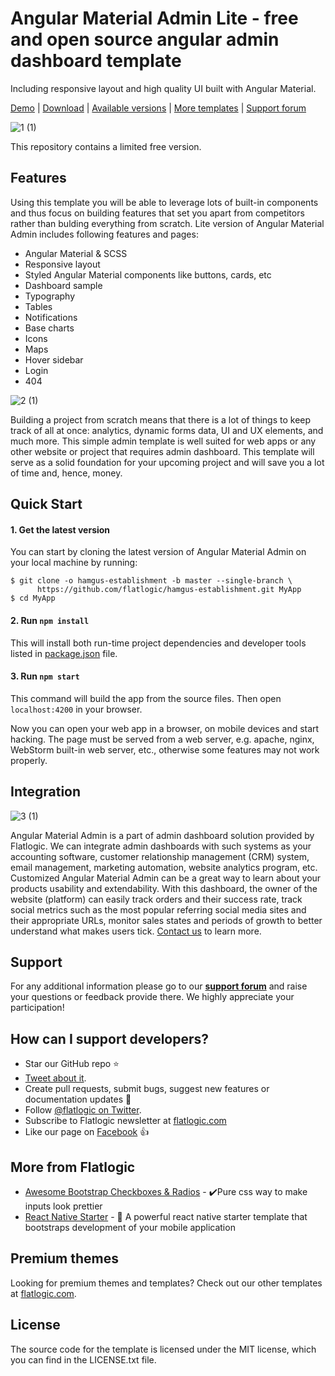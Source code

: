 # Angular Material Admin Lite - free and open source angular admin dashboard template
Including responsive layout and high quality UI built with Angular Material.

[Demo](https://flatlogic.com/templates/hamgus-establishment/demo) | [Download](https://github.com/flatlogic/hamgus-establishment/archive/master.zip) | [Available versions](https://demo.flatlogic.com/hamgus-establishment/) | [More templates](https://flatlogic.com/admin-dashboards) | [Support forum](https://flatlogic.com/forum)

![1 (1)](https://user-images.githubusercontent.com/17360676/84912599-41a99c00-b0c2-11ea-8d9b-6c05a398b8ca.jpg)

This repository contains a limited free version.

## Features

Using this template you will be able to leverage lots of built-in components and thus focus on building features that set you apart from competitors rather than bulding everything from scratch. Lite version of Angular Material Admin includes following features and pages:
* Angular Material & SCSS
* Responsive layout
* Styled Angular Material components like buttons, cards, etc
* Dashboard sample
* Typography
* Tables
* Notifications
* Base charts
* Icons
* Maps
* Hover sidebar
* Login
* 404

![2 (1)](https://user-images.githubusercontent.com/17360676/84912752-6b62c300-b0c2-11ea-9ff0-f92bad33f2b0.jpg)

Building a project from scratch means that there is a lot of things to keep track of all at once: analytics, dynamic forms data, UI and UX elements, and much more. This simple admin template is well suited for web apps or any other website or project that requires admin dashboard. This template will serve as a solid foundation for your upcoming project and will save you a lot of time and, hence, money.

## Quick Start

#### 1. Get the latest version

You can start by cloning the latest version of Angular Material Admin on your local machine by running:

```shell
$ git clone -o hamgus-establishment -b master --single-branch \
      https://github.com/flatlogic/hamgus-establishment.git MyApp
$ cd MyApp
```

#### 2. Run `npm install`

This will install both run-time project dependencies and developer tools listed
in [package.json](../package.json) file.

#### 3. Run `npm start`

This command will build the app from the source files. Then open `localhost:4200` in your browser.

Now you can open your web app in a browser, on mobile devices and start
hacking. The page must be served from a web server, e.g. apache, nginx, WebStorm built-in web server, etc., otherwise some features may not work properly.

## Integration
![3 (1)](https://user-images.githubusercontent.com/17360676/84912873-8b928200-b0c2-11ea-9e72-5aac8e8f339e.jpg)

Angular Material Admin is a part of admin dashboard solution provided by Flatlogic. We can integrate admin dashboards with such systems as your accounting software, customer relationship management (CRM) system, email management, marketing automation, website analytics program, etc.  Customized Angular Material Admin can be a great way to learn about your products usability and extendability. With this dashboard, the owner of the website (platform) can easily track orders and their success rate, track social metrics such as the most popular referring social media sites and their appropriate URLs, monitor sales states and periods of growth to better understand what makes users tick. [Contact us](https://flatlogic.com/contact) to learn more.

## Support
For any additional information please go to our [**support forum**](https://flatlogic.com/forum) and raise your questions or feedback provide there. We highly appreciate your participation!

## How can I support developers?
- Star our GitHub repo :star:
- [Tweet about it](https://twitter.com/intent/tweet?text=Amazing%20dashboard%20built%20with%20NodeJS,%20React%20and%20Bootstrap!&url=https://github.com/flatlogic/sing-app&via=flatlogic).
- Create pull requests, submit bugs, suggest new features or documentation updates :wrench:
- Follow [@flatlogic on Twitter](https://twitter.com/flatlogic).
- Subscribe to Flatlogic newsletter at [flatlogic.com](https://flatlogic.com/)
- Like our page on [Facebook](https://www.facebook.com/flatlogic/) :thumbsup:

## More from Flatlogic
- [Awesome Bootstrap Checkboxes & Radios](https://github.com/flatlogic/awesome-bootstrap-checkbox) - ✔️Pure css way to make inputs look prettier
- [React Native Starter](https://github.com/flatlogic/react-native-starter) - 🚀 A powerful react native starter template that bootstraps development of your mobile application

## Premium themes
Looking for premium themes and templates? Check out our other templates at [flatlogic.com](https://flatlogic.com/templates).

## License
The source code for the template is licensed under the MIT license, which you can find in
the LICENSE.txt file.
